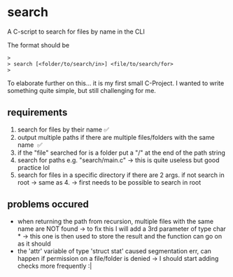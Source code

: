 # search
A C-script to search for files by name in the CLI

The format should be

``` 
>
> search [<folder/to/search/in>] <file/to/search/for> 
>
```

To elaborate further on this... it is my first small C-Project. 
I wanted to write something quite simple, but still challenging for me.

## requirements

1. search for files by their name                                                                           ️✅
2. output multiple paths if there are multiple files/folders with the same name ️                            ️✅
3. if the "file" searched for is a folder put a "/" at the end of the path string                           
4. search for paths e.g. "search/main.c" -> this is quite useless but good practice lol
5. search for files in a specific directory if there are 2 args. if not search in root -> same as 4. 
  -> first needs to be possible to search in root 

## problems occured 

- when returning the path from recursion, multiple files with the same name are NOT found 
  -> to fix this I will add a 3rd parameter of type char * -> this one is then used to store the result and the function can go on as it should
- the 'attr' variable of type 'struct stat' caused segmentation err, can happen if permission on a file/folder is denied 
  -> I should start adding checks more frequently :|